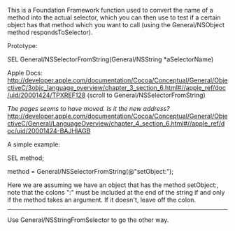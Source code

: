 This is a Foundation Framework function used to convert the name of a method into the actual selector, which you can then use to test if a certain object has that method  which you want to call (using the General/NSObject method respondsToSelector).

Prototype:

SEL General/NSSelectorFromString(General/NSString *aSelectorName)

Apple Docs: http://developer.apple.com/documentation/Cocoa/Conceptual/General/ObjectiveC/3objc_language_overview/chapter_3_section_6.html#//apple_ref/doc/uid/20001424/TPXREF128  (scroll to General/NSSelectorFromString)

*The pages seems to have moved. Is it the new address?* http://developer.apple.com/documentation/Cocoa/Conceptual/General/ObjectiveC/General/LanguageOverview/chapter_4_section_6.html#//apple_ref/doc/uid/20001424-BAJHIAGB

A simple example:

    
SEL method;

method = General/NSSelectorFromString(@"setObject:");


Here we are assuming we have an object that has the method setObject:, note that the colons ":" must be included at the end of the string if and only if the method takes an argument.  If it doesn't, leave off the colon.

----

Use General/NSStringFromSelector to go the other way.